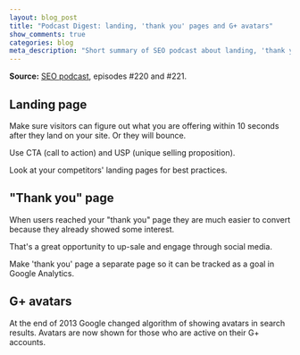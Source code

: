```yaml
---
layout: blog_post
title: "Podcast Digest: landing, 'thank you' pages and G+ avatars"
show_comments: true
categories: blog
meta_description: "Short summary of SEO podcast about landing, 'thank you' pages and Google plus avatars in search results."
---
```


**Source:** [SEO podcast](http://www.e-webstyle.com/Internet-Marketing-Podcast.asp), episodes #220 and #221.

## Landing page

Make sure visitors can figure out what you are offering within 10 seconds after they land on your site. Or they will bounce.

Use CTA (call to action) and USP (unique selling proposition).

Look at your competitors' landing pages for best practices.

## "Thank you" page

When users reached your "thank you" page they are much easier to convert because they already showed some interest.

That's a great opportunity to up-sale and engage through social media.

Make 'thank you' page a separate page so it can be tracked as a goal in Google Analytics.

## G+ avatars

At the end of 2013 Google changed algorithm of showing avatars in search results. Avatars are now shown for those who are active on their G+ accounts.
